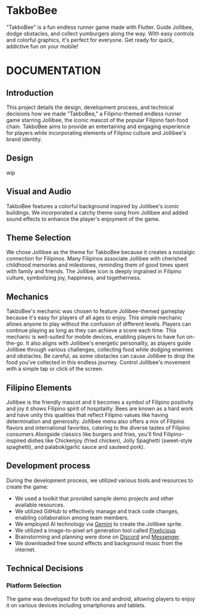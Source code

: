 # TakboBee

"TakboBee" is a fun endless runner game made with Flutter. Guide Jollibee, dodge obstacles, and collect yumburgers along the way. With easy controls and colorful graphics, it's perfect for everyone. Get ready for quick, addictive fun on your mobile!


# DOCUMENTATION

## Introduction

This project details the design, development process, and technical decisions how we made "TakboBee," a Filipino-themed endless runner game starring Jollibee, the iconic mascot of the popular Filipino fast-food chain. TakboBee aims to provide an entertaining and engaging experience for players while incorporating elements of Filipino culture and Jollibee's brand identity.


## Design

wip


## Visual and Audio

TakboBee features a colorful background inspired by Jollibee's iconic buildings. We incorporated a catchy theme song from Jollibee and added sound effects to enhance the player's enjoyment of the game.


## Theme Selection

We chose Jollibee as the theme for TakboBee because it creates a nostalgic connection for Filipinos. Many Filipinos associate Jollibee with cherished childhood memories and milestones, reminding them of good times spent with family and friends. The Jollibee icon is deeply ingrained in Filipino culture, symbolizing joy, happiness, and togetherness.


## Mechanics

TakboBee's mechanic was chosen to feature Jollibee-themed gameplay because it's easy for players of all ages to enjoy. This simple mechanic allows anyone to play without the confusion of different levels. Players can continue playing as long as they can achieve a score each time. This mechanic is well-suited for mobile devices, enabling players to have fun on-the-go. It also aligns with Jollibee's energetic personality, as players guide Jollibee through various challenges, collecting food while dodging enemies and obstacles. Be careful, as some obstacles can cause Jollibee to drop the food you've collected in this endless journey. Control Jollibee's movement with a simple tap or click of the screen.


## Filipino Elements

Jollibee is the friendly mascot and it becomes a symbol of Filipino positivity and joy it shows Filipino spirit of hospitality.  Bees are known as a hard work and have unity this qualities that reflect Filipino values like having determination and generosity. Jollibee menu also offers a mix of Filipino flavors and international favorites, catering to the diverse tastes of Filipino consumers Alongside classics like burgers and fries, you'll find Filipino-inspired dishes like Chickenjoy (fried chicken), Jolly Spaghetti (sweet-style spaghetti), and palabok(garlic sauce and sauteed pork).


## Development process

During the development process, we utilized various tools and resources to create the game:

- We used a toolkit that provided sample demo projects and other available resources.
- We utilized GitHub to effectively manage and track code changes, enabling collaboration among team members.
- We employed AI technology via [Gemini](https://gemini.google.com/) to create the Jollibee sprite.
- We utilized a image-to-pixel art generation tool called [Pixelicious](https://www.pixelicious.xyz/)
- Brainstorming and planning were done on [Discord](https://www.discord.com/) and [Messenger](https://www.messenger.com/).
- We downloaded free sound effects and background music from the internet.


## Technical Decisions 

### Platform Selection
The game was developed for both ios and android, allowing players to enjoy it on various devices including smartphones and tablets.
